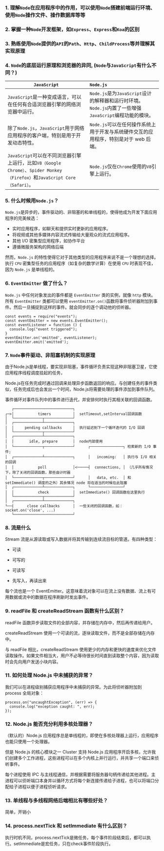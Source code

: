 ### 1. 理解`Node`在应用程序中的作用，可以使用`Node`搭建前端运行环境、使用`Node`操作文件、操作数据库等等

### 2. 掌握一种`Node`开发框架，如`Express`、`Express`和`Koa`的区别

### 3. 熟练使用`Node`提供的`API`的`Path`、`Http`、`ChildProcess`等并理解其实现原理

### 4. `Node`的底层运行原理和浏览器的异同, (`Node`与`JavaScript`有什么不同？)

|`JavaScript`                        | `Node.js`                            |
| -------------------------------| :------------------------------------------|
| `JavaScript`是一种变成语言，可以在任何有合适浏览器引擎的网络浏览器中运行。| `Node.js`是为`JavaScript`设计的解释器和运行时环境。`Node.js`内置了一些增强`JavaScript`编程功能的模块。|
| 除了`Node.js`，`JavaScript`用于网络应用程序的客户端，特别是用于开发动态特性。| `Node.js`可以在任何操作系统上用于开发与系统硬件交互的应用程序，特别是对于 web 后端。|
| `JavaScript`可以在不同浏览器引擎上运行，比如`V8（Google Chrome）`、`Spider Monkey（Firefox）`和`JavaScript Core（Safari）`。 | `Node.js`仅在`Chrome`使用的`V8`引擎上运行。|

### 5. 什么时候用`Node.js`？

`Node.js`是异步的，事件驱动的、非阻塞的和单线程的，使得他成为开发下面应用程序的完美候选：

- 实时应用程序，如聊天和提供实时更新的应用程序。
- 将视频或其他多媒体内容流式传输给大量观众的流式应用程序。
- 其他 I/O 密集型应用程序，如协作平台
- 遵循微服务架构的网络后端

然而，`Node.js` 的特性使得它对于其他类型的应用程序来说不是一个理想的选择。执行 `CPU` 密集型任务的应用程序（如复杂的数学计算）在使用 `CPU` 时表现不佳，因为 `Node.js` 是单线程的。

### 6. `EventEmitter` 做了什么？

`Node.js` 中任何对象发出的事件都是 `EventEmitter` 类的实例，就像 `http` 模块。
所有 `EventEmitter` 类都可以使用 `eventEmitter.on()`函数将事件侦听器附加到事件。然后一旦捕捉到这样的事件。就会同步的逐个调动他的侦听器。

```
const events = require("events");
const eventEmitter = new events.EventEmitter();
const eventListener = function () {
  console.log("event triggered");
}
eventEmitter.on('emitted', eventListener);
eventEmitter.emit('emitted');
```

### 7. `Node`事件驱动、非阻塞机制的实现原理

由于Node.js是单线程，要实现非阻塞，事件循环负责实现这种非阻塞卫星，它使应用程序线程调度挂起的任务，

Node.js在任务完成时通过回调来处理异步函数返回的响应。与创建任务的事件类似，任务完成后也会发出一个时间，Node.js将需要处理的事件添加到事件队列。

事件循环对事件队列中的事件进行迭代，并安排何时执行其相关联的回调函数。
```
   ┌───────────────────────────┐
┌─>│           timers          │  setTimeout,setInterval回调函数
│  └─────────────┬─────────────┘
│  ┌─────────────┴─────────────┐
│  │     pending callbacks     │  执行延迟到下一个循环迭代的 I/O 回调
│  └─────────────┬─────────────┘
│  ┌─────────────┴─────────────┐
│  │       idle, prepare       │  node内部使用
│  └─────────────┬─────────────┘      ┌───────────────┐ 检索新的 I/O 事件;
│  ┌─────────────┴─────────────┐      │   incoming:   │ 执行与 I/O 相关的回调
│  │           poll            │<─────┤  connections, │ （几乎所有情况下，除了关闭的回调函数，那些由计时器
│  └─────────────┬─────────────┘      │   data, etc.  │ 和 setImmediate() 调度的之外）其余情况 node 将在适当的时候在此阻塞
│  ┌─────────────┴─────────────┐      └───────────────┘
│  │           check           │  setImmediate() 回调函数在这里执行
│  └─────────────┬─────────────┘
│  ┌─────────────┴─────────────┐
└──┤      close callbacks      │  一些关闭的回调函数，如：socket.on('close', ...)
   └───────────────────────────┘

```
### 8. 流是什么
Stream 流是从源读取或写入数据并将其传输到连续流目标的管道。有四种类型：

- 可读

- 可写的

- 可读写

- 先写入，再读出来

每个流也是一个 EventEmitter。这意味着流对象可以在流上没有数据、流上有可用数据或流中的数据在程序刷新时发出事件。

### 9. readFile 和 createReadStream 函数有什么区别？
readFile 函数异步读取文件的全部内容，并存储在内存中，然后再传递给用户。

createReadStream 使用一个可读的流，逐块读取文件，而不是全部存储在内存中。

与 readFile 相比，createReadStream 使用更少的内存和更快的速度来优化文件读取操作。如果文件相当大，用户不必等待很长时间直到读取整个内容，因为读取时会先向用户发送小块内容。

### 11. 如何处理 Node.js 中未捕获的异常？
我们可以在进程级别捕获应用程序中未捕获的异常。为此将侦听器附加到 process 全局对象：
```
process.on("uncaughtException", (err) => {
  console.log("exception caught: ", err);
});
```
### 12. Node.js 能否充分利用多核处理器？
（默认的）Node.js 应用程序总是单线程的，即使在多核处理器上运行，应用程序也能只使用一个处理器。

但是 Node.js 的核心模块之一 Cluster 支持 Node.js 应用程序开启多核，允许我们创建多个工作进程，这些进程可以在多个内核上并行运行，并共享一个端口来侦听事件。

每个进程使用 IPC 与主线程通信，并根据需要将服务器句柄传递给其他进程。主进程可以侦听端口本身并以循环方式将每个新连接传递给子进程，也可以将端口分配给子进程以便子进程侦听请求。

### 13. 单线程与多线程网络后端相比有哪些好处？

简单，开销小
### 14. process.nextTick 和 setImmediate 有什么区别？
执行时机不同，process.nextTick是微任务，每个事件阶段结束后，都可以执行。setImmediate是宏任务，只在check事件阶段执行。
 


